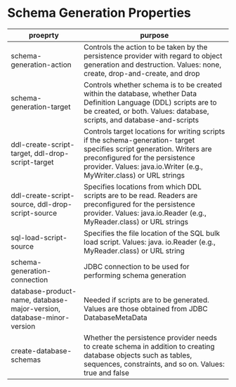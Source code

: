 # Schema Generation Properties

| proeprty                                                              | purpose                                                                                                                                                                                                                                                                                                                                                                                                                                                                                                                                           |
|-----------------------------------------------------------------------|---------------------------------------------------------------------------------------------------------------------------------------------------------------------------------------------------------------------------------------------------------------------------------------------------------------------------------------------------------------------------------------------------------------------------------------------------------------------------------------------------------------------------------------------------|
| schema-generation-action                                              | Controls the action to be taken by the persistence provider with regard to object generation and destruction. Values: none, create, drop-and-create, and drop |                                                                                                                                                                                                                                                                                                                                                                                     
| schema-generation-target                                              | Controls whether schema is to be created within the database, whether Data Definition Language (DDL) scripts are to be created, or both.  Values: database, scripts, and database-and-scripts                                                                                                                                                                                                                                                                                                                                                     |
| ddl-create-script-target, ddl-drop-script-target                      | Controls target locations for writing scripts if the schema-generation- target specifies script generation. Writers are preconfigured for the  persistence provider. Values: java.io.Writer (e.g., MyWriter.class) or  URL strings                                                                                                                                                                                                                                                                                                                | 
| ddl-create-script-source, ddl-drop-script-source                      | Specifies locations from which DDL scripts are to be read. Readers are                                                                                                                                                             preconfigured for the persistence provider. Values: java.io.Reader (e.g.,  MyReader.class) or URL strings                                                                                                                                                                                                      |
| sql-load-script-source                                                | Specifies the file location of the SQL bulk load script. Values: java.                                                                                                                                                                                                                                                                        io.Reader (e.g., MyReader.class) or URL string                                                                                                                                                      |
| schema-generation-connection                                          | JDBC connection to be used for performing schema generation                                                                                                                                                                                                                                                                                                                                                                                                                                                                                       |
| database-product-name, database-major-version, database-minor-version | Needed if scripts are to be generated. Values                                                                                                                                                                                                                                                                                                                                                 are those obtained from JDBC DatabaseMetaData                                                                                                       |
| create-database-schemas                                               | Whether the persistence provider needs to create schema in addition to                                                                                                                                                                                                                                                                                                                                                                       creating database objects such as tables, sequences, constraints, and so  on. Values: true and false |